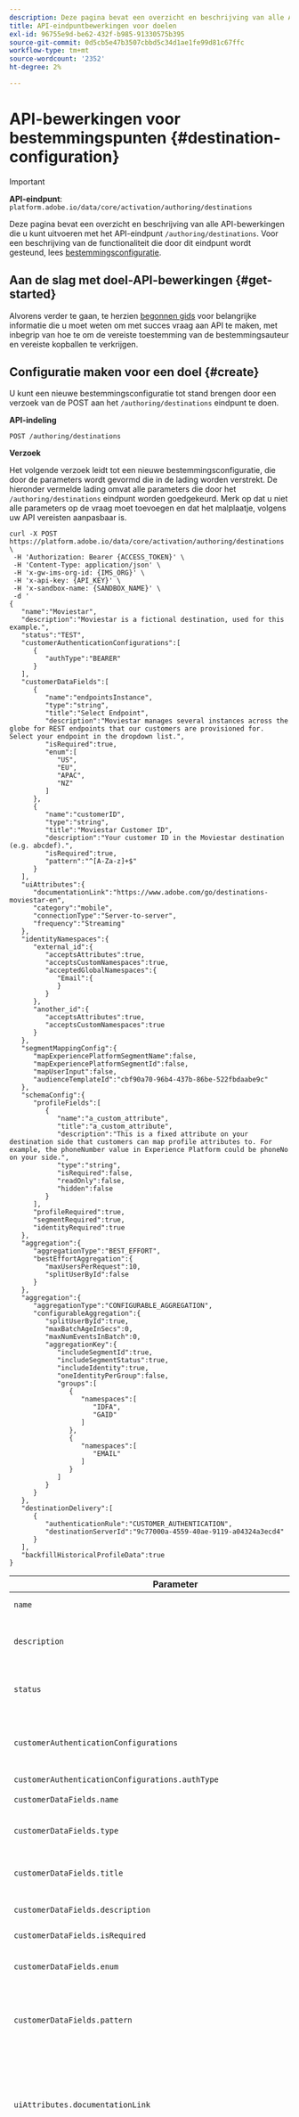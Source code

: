 ```yaml
---
description: Deze pagina bevat een overzicht en beschrijving van alle API-bewerkingen die u kunt uitvoeren met het API-eindpunt `/authoring/destination.
title: API-eindpuntbewerkingen voor doelen
exl-id: 96755e9d-be62-432f-b985-91330575b395
source-git-commit: 0d5cb5e47b3507cbbd5c34d1ae1fe99d81c67ffc
workflow-type: tm+mt
source-wordcount: '2352'
ht-degree: 2%

---
```


# API-bewerkingen voor bestemmingspunten {#destination-configuration}

>[!IMPORTANT]
>
>**API-eindpunt**:  `platform.adobe.io/data/core/activation/authoring/destinations`

Deze pagina bevat een overzicht en beschrijving van alle API-bewerkingen die u kunt uitvoeren met het API-eindpunt `/authoring/destinations`. Voor een beschrijving van de functionaliteit die door dit eindpunt wordt gesteund, lees [bestemmingsconfiguratie](./destination-configuration.md).

## Aan de slag met doel-API-bewerkingen {#get-started}

Alvorens verder te gaan, te herzien [begonnen gids](./getting-started.md) voor belangrijke informatie die u moet weten om met succes vraag aan API te maken, met inbegrip van hoe te om de vereiste toestemming van de bestemmingsauteur en vereiste kopballen te verkrijgen.

## Configuratie maken voor een doel {#create}

U kunt een nieuwe bestemmingsconfiguratie tot stand brengen door een verzoek van de POST aan het `/authoring/destinations` eindpunt te doen.

**API-indeling**


```http
POST /authoring/destinations
```

**Verzoek**

Het volgende verzoek leidt tot een nieuwe bestemmingsconfiguratie, die door de parameters wordt gevormd die in de lading worden verstrekt. De hieronder vermelde lading omvat alle parameters die door het `/authoring/destinations` eindpunt worden goedgekeurd. Merk op dat u niet alle parameters op de vraag moet toevoegen en dat het malplaatje, volgens uw API vereisten aanpasbaar is.

```shell
curl -X POST https://platform.adobe.io/data/core/activation/authoring/destinations \
 -H 'Authorization: Bearer {ACCESS_TOKEN}' \
 -H 'Content-Type: application/json' \
 -H 'x-gw-ims-org-id: {IMS_ORG}' \
 -H 'x-api-key: {API_KEY}' \
 -H 'x-sandbox-name: {SANDBOX_NAME}' \
 -d '
{
   "name":"Moviestar",
   "description":"Moviestar is a fictional destination, used for this example.",
   "status":"TEST",
   "customerAuthenticationConfigurations":[
      {
         "authType":"BEARER"
      }
   ],
   "customerDataFields":[
      {
         "name":"endpointsInstance",
         "type":"string",
         "title":"Select Endpoint",
         "description":"Moviestar manages several instances across the globe for REST endpoints that our customers are provisioned for. Select your endpoint in the dropdown list.",
         "isRequired":true,
         "enum":[
            "US",
            "EU",
            "APAC",
            "NZ"
         ]
      },
      {
         "name":"customerID",
         "type":"string",
         "title":"Moviestar Customer ID",
         "description":"Your customer ID in the Moviestar destination (e.g. abcdef).",
         "isRequired":true,
         "pattern":"^[A-Za-z]+$"
      }
   ],
   "uiAttributes":{
      "documentationLink":"https://www.adobe.com/go/destinations-moviestar-en",
      "category":"mobile",
      "connectionType":"Server-to-server",
      "frequency":"Streaming"
   },
   "identityNamespaces":{
      "external_id":{
         "acceptsAttributes":true,
         "acceptsCustomNamespaces":true,
         "acceptedGlobalNamespaces":{
            "Email":{
            }
         }
      },
      "another_id":{
         "acceptsAttributes":true,
         "acceptsCustomNamespaces":true
      }
   },
   "segmentMappingConfig":{
      "mapExperiencePlatformSegmentName":false,
      "mapExperiencePlatformSegmentId":false,
      "mapUserInput":false,
      "audienceTemplateId":"cbf90a70-96b4-437b-86be-522fbdaabe9c"
   },
   "schemaConfig":{
      "profileFields":[
         {
            "name":"a_custom_attribute",
            "title":"a_custom_attribute",
            "description":"This is a fixed attribute on your destination side that customers can map profile attributes to. For example, the phoneNumber value in Experience Platform could be phoneNo on your side.",
            "type":"string",
            "isRequired":false,
            "readOnly":false,
            "hidden":false
         }
      ],
      "profileRequired":true,
      "segmentRequired":true,
      "identityRequired":true
   },
   "aggregation":{
      "aggregationType":"BEST_EFFORT",
      "bestEffortAggregation":{
         "maxUsersPerRequest":10,
         "splitUserById":false
      }
   },
   "aggregation":{
      "aggregationType":"CONFIGURABLE_AGGREGATION",
      "configurableAggregation":{
         "splitUserById":true,
         "maxBatchAgeInSecs":0,
         "maxNumEventsInBatch":0,
         "aggregationKey":{
            "includeSegmentId":true,
            "includeSegmentStatus":true,
            "includeIdentity":true,
            "oneIdentityPerGroup":false,
            "groups":[
               {
                  "namespaces":[
                     "IDFA",
                     "GAID"
                  ]
               },
               {
                  "namespaces":[
                     "EMAIL"
                  ]
               }
            ]
         }
      }
   },
   "destinationDelivery":[
      {
         "authenticationRule":"CUSTOMER_AUTHENTICATION",
         "destinationServerId":"9c77000a-4559-40ae-9119-a04324a3ecd4"
      }
   ],
   "backfillHistoricalProfileData":true
}
```

| Parameter | Type | Beschrijving |
|---------|----------|------|
| `name` | Tekenreeks | Geeft de titel van het doel in de catalogus Experience Platform aan |
| `description` | Tekenreeks | Geef een beschrijving op die Adobe in de Experience Platform-doelcatalogus voor uw doelkaart zal gebruiken. Doel voor niet meer dan 4-5 zinnen. |
| `status` | Tekenreeks | Geeft de levenscyclusstatus van de doelkaart aan. Accepteerde waarden zijn `TEST`, `PUBLISHED` en `DELETED`. Gebruik `TEST` wanneer u eerst uw bestemming vormt. |
| `customerAuthenticationConfigurations` | Tekenreeks | Wijst op de configuratie die wordt gebruikt om de klanten van het Experience Platform aan uw server voor authentiek te verklaren. Zie `authType` hieronder voor geaccepteerde waarden. |
| `customerAuthenticationConfigurations.authType` | Tekenreeks | Accepteerde waarden zijn `OAUTH2, BEARER`. |
| `customerDataFields.name` | Tekenreeks | Geef een naam op voor het aangepaste veld dat u introduceert. |
| `customerDataFields.type` | Tekenreeks | Hiermee geeft u aan welk type aangepast veld u wilt gebruiken. Accepteerde waarden zijn `string`, `object`, `integer` |
| `customerDataFields.title` | Tekenreeks | Hiermee wordt de naam van het veld aangegeven, zoals deze wordt weergegeven door klanten in de gebruikersinterface van het Experience Platform |
| `customerDataFields.description` | Tekenreeks | Geef een beschrijving op voor het aangepaste veld. |
| `customerDataFields.isRequired` | Boolean | Geeft aan of dit veld vereist is in de workflow voor doelinstellingen. |
| `customerDataFields.enum` | Tekenreeks | Hiermee geeft u het aangepaste veld weer als een vervolgkeuzemenu en geeft u de opties weer die beschikbaar zijn voor de gebruiker. |
| `customerDataFields.pattern` | Tekenreeks | Hiermee wordt, indien nodig, een patroon voor het aangepaste veld afgedwongen. Gebruik reguliere expressies om een patroon af te dwingen. Als uw klant-id&#39;s bijvoorbeeld geen cijfers of onderstrepingstekens bevatten, voert u `^[A-Za-z]+$` in dit veld in. |
| `uiAttributes.documentationLink` | Tekenreeks | Verwijst naar de documentatiepagina in [Catalogus van Doelen](https://experienceleague.adobe.com/docs/experience-platform/destinations/catalog/overview.html?lang=en#catalog) voor uw bestemming. Gebruik `https://www.adobe.com/go/destinations-YOURDESTINATION-en`, waarbij `YOURDESTINATION` de naam van uw bestemming is. Voor een bestemming genoemd Moviestar, zou u `https://www.adobe.com/go/destinations-moviestar-en` gebruiken. |
| `uiAttributes.category` | Tekenreeks | Verwijst naar de rubriek die aan je bestemming in Adobe Experience Platform is toegewezen. Lees [Doelcategorieën](https://experienceleague.adobe.com/docs/experience-platform/rtcdp/destinations/destination-types.html?lang=en#destination-categories) voor meer informatie. Gebruik een van de volgende waarden: `adobeSolutions, advertising, analytics, cdp, cloudStorage, crm, customerSuccess, database, dmp, ecommerce, email, emailMarketing, enrichment, livechat, marketingAutomation, mobile, personalization, protocols, social, streaming, subscriptions, surveys, tagManagers, voc, warehouses, payments`. |
| `uiAttributes.connectionType` | Tekenreeks | `Server-to-server` is momenteel de enige beschikbare optie. |
| `uiAttributes.frequency` | Tekenreeks | `Streaming` is momenteel de enige beschikbare optie. |
| `identityNamespaces.externalId.acceptsAttributes` | Boolean | Hiermee geeft u aan of uw doel standaardprofielkenmerken accepteert. Gewoonlijk worden deze kenmerken gemarkeerd in de documentatie van onze partners. |
| `identityNamespaces.externalId.acceptsCustomNamespaces` | Boolean | Geeft aan of klanten aangepaste naamruimten kunnen instellen op uw bestemming. |
| `identityNamespaces.externalId.allowedAttributesTransformation` | Tekenreeks | _Niet weergegeven in voorbeeldconfiguratie_. Wordt bijvoorbeeld gebruikt wanneer de [!DNL Platform]-klant gewone e-mailadressen als kenmerk heeft en uw platform alleen gehashte e-mails accepteert. Hier geeft u de transformatie op die moet worden toegepast (zet de e-mail bijvoorbeeld om in kleine letters en vervolgens in de hash). |
| `identityNamespaces.externalId.acceptedGlobalNamespaces` | - | Wordt gebruikt voor gevallen waarin uw platform [standaard naamruimten](https://experienceleague.adobe.com/docs/experience-platform/identity/namespaces.html?lang=en#standard-namespaces) accepteert (bijvoorbeeld IDFA), zodat u gebruikers van het Platform kunt beperken tot het selecteren van deze naamruimten. <br> Als u  `acceptedGlobalNamespaces`deze optie gebruikt, kunt u e-mailadressen of telefoonnummers in kleine letters  `"requiredTransformation":"sha256(lower($))"` en hashtags weergeven. |
| `destinationDelivery.authenticationRule` | Tekenreeks | Geeft aan hoe [!DNL Platform]-klanten verbinding maken met uw doel. Accepteerde waarden zijn `CUSTOMER_AUTHENTICATION`, `PLATFORM_AUTHENTICATION`, `NONE`. <br> <ul><li>Gebruik `CUSTOMER_AUTHENTICATION` als klanten van het Platform zich bij uw systeem via een gebruikersbenaming en een wachtwoord, een dragerteken, of een andere methode van authentificatie aanmelden. U kunt deze optie bijvoorbeeld selecteren als u `authType: OAUTH2` of `authType:BEARER` ook in `customerAuthenticationConfigurations` hebt geselecteerd. </li><li> Gebruik `PLATFORM_AUTHENTICATION` als er een wereldwijd verificatiesysteem is tussen Adobe en uw bestemming en de [!DNL Platform]-klant geen verificatiegegevens hoeft op te geven om verbinding te maken met uw bestemming. In dit geval, moet u een geloofsbrieven tot stand brengen voorwerp gebruikend de [Credentials](./credentials-configuration.md) configuratie. </li><li>Gebruik `NONE` als er geen verificatie vereist is om gegevens naar het doelplatform te verzenden. </li></ul> |
| `destinationDelivery.destinationServerId` | Tekenreeks | De `instanceId` van de [doelserversjabloon](./destination-server-api.md) die voor deze bestemming wordt gebruikt. |
| `backfillHistoricalProfileData` | Boolean | Bepaalt of historische profielgegevens worden geëxporteerd wanneer segmenten worden geactiveerd naar de bestemming. <br> <ul><li> `true`:  [!DNL Platform] verzendt de historische gebruikersprofielen die voor het segment kwalificeren alvorens het segment wordt geactiveerd. </li><li> `false`:  [!DNL Platform] omvat alleen gebruikersprofielen die in aanmerking komen voor het segment nadat het segment is geactiveerd. </li></ul> |
| `segmentMappingConfig.mapUserInput` | Boolean | Controls whether the segment mapping id in the destination activation workflow is input by user. |
| `segmentMappingConfig.mapExperiencePlatformSegmentId` | Boolean | Controls whether the segment mapping id in the destination activation workflow is the Experience Platform segment ID. |
| `segmentMappingConfig.mapExperiencePlatformSegmentName` | Boolean | Controls whether the segment mapping id in the destination activation workflow is the Experience Platform segment name. |
| `segmentMappingConfig.audienceTemplateId` | Boolean | De `instanceId` van de [publieksmeta-gegevenssjabloon](./audience-metadata-api.md) die voor deze bestemming wordt gebruikt. |
| `schemaConfig.profileFields` | Array | Wanneer u vooraf bepaalde `profileFields` zoals aangetoond in de configuratie hierboven toevoegt, zullen de gebruikers de optie hebben om de attributen van het Experience Platform aan de vooraf bepaalde attributen op de kant van uw bestemming in kaart te brengen. |
| `schemaConfig.profileRequired` | Boolean | Gebruik `true` als de gebruikers profielattributen van Experience Platform aan douanekenmerken op de kant van uw bestemming, zoals aangetoond in de voorbeeldconfiguratie hierboven zouden moeten kunnen in kaart brengen. |
| `schemaConfig.segmentRequired` | Boolean | Altijd `segmentRequired:true` gebruiken. |
| `schemaConfig.identityRequired` | Boolean | Gebruik `true` als u gebruikers identiteitsnaamruimten van Experience Platform aan uw gewenste schema zou moeten kunnen in kaart brengen. |
| `aggregation.aggregationType` | - | Selecteer `BEST_EFFORT` of `CONFIGURABLE_AGGREGATION`. Terwijl de voorbeeldconfiguratie hierboven beide samenvoegingstypes omvat, wordt u slechts vereist om één van hen voor uw bestemming te selecteren. |
| `aggregation.bestEffortAggregation.maxUsersPerRequest` | Geheel | Experience Platform kan meerdere geëxporteerde profielen samenvoegen in één HTTP-aanroep. Specificeer het maximumaantal profielen dat uw eindpunt in één enkele vraag van HTTP zou moeten ontvangen. Merk op dat dit een beste inspanningssamenvoeging is. Bijvoorbeeld, als u waarde 100 specificeert, zou het Platform om het even welk aantal profielen kunnen verzenden kleiner dan 100 op een vraag. <br> Als uw server niet meerdere gebruikers per aanvraag accepteert, stelt u deze waarde in op 1. |
| `aggregation.bestEffortAggregation.splitUserById` | Boolean | Gebruik deze vlag als de vraag aan de bestemming door identiteit zou moeten worden verdeeld. Stel deze markering in op `true` als uw server slechts één identiteit per aanroep accepteert, voor een bepaalde naamruimte. |
| `aggregation.configurableAggregation.splitUserById` | Boolean | Gebruik deze vlag als de vraag aan de bestemming door identiteit zou moeten worden verdeeld. Stel deze markering in op `true` als uw server slechts één identiteit per aanroep accepteert, voor een bepaalde naamruimte. |
| `aggregation.configurableAggregation.maxBatchAgeInSecs` | Geheel | *Maximumwaarde: 3600*. Samen met `maxNumEventsInBatch`, bepaalt dit hoe lang Experience Platform zou moeten wachten tot het verzenden van een API vraag naar uw eindpunt. <br> Als u bijvoorbeeld de maximumwaarde voor beide parameters gebruikt, wacht het Experience Platform 3600 seconden OF totdat er 10.000 gekwalificeerde profielen zijn voordat de API-aanroep wordt uitgevoerd, afhankelijk van wat zich het eerst voordoet. |
| `aggregation.configurableAggregation.maxNumEventsInBatch` | Geheel | *Maximumwaarde: 10000*. Zie `maxBatchAgeInSecs` net boven. |
| `aggregation.configurableAggregation.aggregationKey` | Boolean | Hiermee kunt u de geëxporteerde profielen samenvoegen die aan de bestemming zijn toegewezen op basis van de onderstaande parameters: <br> <ul><li>segment-id</li><li> segmentstatus </li><li> naamruimte identity </li></ul> |
| `aggregation.configurableAggregation.aggregationKey.includeSegmentId` | Boolean | Stel dit in op `true` als u profielen wilt groeperen die naar uw doel zijn geëxporteerd op segment-id. |
| `aggregation.configurableAggregation.aggregationKey.includeSegmentStatus` | Boolean | U moet zowel `includeSegmentId:true` als `includeSegmentStatus:true` plaatsen als u profielen wilt groeperen die naar uw bestemming door segment ID EN segmentstatus worden uitgevoerd. |
| `aggregation.configurableAggregation.aggregationKey.includeIdentity` | Boolean | Stel dit in op `true` als u profielen wilt groeperen die naar uw doel worden geëxporteerd via naamruimte voor identiteit. |
| `aggregation.configurableAggregation.aggregationKey.oneIdentityPerGroup` | Boolean | Gebruik deze parameter om op te geven of u wilt dat de geëxporteerde profielen worden samengevoegd tot groepen met één identiteit (GAID, IDFA, telefoonnummers, e-mail, enz.). |
| `aggregation.configurableAggregation.aggregationKey.groups` | Tekenreeks | Maak lijsten met identiteitsgroepen als u profielen wilt groeperen die naar uw doel zijn geëxporteerd door groepen naamruimte. U kunt bijvoorbeeld profielen die de mobiele id&#39;s IDFA en GAID bevatten, combineren in één aanroep naar uw bestemming en e-mails in een andere aanroep met behulp van de configuratie in het voorbeeld. |

{style=&quot;table-layout:auto&quot;}

**Antwoord**

Een succesvolle reactie keert status 200 van HTTP met details van uw pas gecreëerde bestemmingsconfiguratie terug.

## Doelconfiguraties weergeven {#retrieve-list}

U kunt een lijst van alle bestemmingsconfiguraties voor uw IMS Organisatie terugwinnen door een verzoek van de GET tot het `/authoring/destinations` eindpunt te richten.

**API-indeling**


```http
GET /authoring/destinations
```

**Verzoek**

Het volgende verzoek zal de lijst van bestemmingsconfiguraties terugwinnen die u toegang tot hebt, die op Organisatie IMS en zandbakconfiguratie wordt gebaseerd.

```shell
curl -X GET https://platform.adobe.io/data/core/activation/authoring/destinations \
 -H 'Authorization: Bearer {ACCESS_TOKEN}' \
 -H 'x-gw-ims-org-id: {IMS_ORG}' \
 -H 'x-api-key: {API_KEY}' \
 -H 'x-sandbox-name: {SANDBOX_NAME}'
```

**Antwoord**

De volgende reactie retourneert HTTP-status 200 met een lijst van bestemmingsconfiguraties waartoe u toegang hebt, op basis van de IMS-organisatie-id en de sandboxnaam die u hebt gebruikt. Eén `instanceId` komt overeen met de sjabloon voor één doel. De reactie is afgebroken voor de beknoptheid.

```json
{
   "items":[
      {
         "instanceId":"b0780cb5-2bb7-4409-bf2c-c625ca818588",
         "createdDate":"2020-10-28T06:14:09.784471Z",
         "lastModifiedDate":"2021-06-28T06:14:09.784471Z",
         "imsOrg":"AC3428435BF324E90A49402A@AdobeOrg",
         "sandboxName":"prod",
         "sandboxId":"r5g6660-c5da-11e9-93d4-6d5fc3a66a8e",
         "name":"Moviestar",
         "description":"Moviestar is a fictional destination, used for this example.",
         "status":"TEST",
         "customerAuthenticationConfigurations":[
            {
               "authType":"BEARER"
            }
         ],
         "customerDataFields":[
            {
               "name":"endpointsInstance",
               "type":"string",
               "title":"Select Endpoint",
               "description":"Moviestar manages several instances across the globe for REST endpoints that our customers are provisioned for. Select your endpoint in the dropdown list.",
               "isRequired":true,
               "enum":[
                  "US",
                  "EU",
                  "APAC",
                  "NZ"
               ]
            },
            {
               "name":"customerID",
               "type":"string",
               "title":"Moviestar Customer ID",
               "description":"Your customer ID in the Moviestar destination (e.g. abcdef).",
               "isRequired":true,
               "pattern":"^[A-Za-z]+$"
            }
         ],
         "uiAttributes":{
            "documentationLink":"https://www.adobe.com/go/destinations-moviestar-en",
            "category":"mobile",
            "connectionType":"Server-to-server",
            "frequency":"Streaming"
         },
         "identityNamespaces":{
            "external_id":{
               "acceptsAttributes":true,
               "acceptsCustomNamespaces":true,
               "acceptedGlobalNamespaces":{
                  "Email":{
                     
                  }
               }
            },
            "another_id":{
               "acceptsAttributes":true,
               "acceptsCustomNamespaces":true
            }
         },
         "segmentMappingConfig":{
            "mapExperiencePlatformSegmentName":false,
            "mapExperiencePlatformSegmentId":false,
            "mapUserInput":false,
            "audienceTemplateId":"cbf90a70-96b4-437b-86be-522fbdaabe9c"
         },
         "schemaConfig":{
            "profileFields":[
               {
                  "name":"a_custom_attribute",
                  "title":"a_custom_attribute",
                  "description":"This is a fixed attribute on your destination side that customers can map profile attributes to. For example, the phoneNumber value in Experience Platform could be phoneNo on your side.",
                  "type":"string",
                  "isRequired":false,
                  "readOnly":false,
                  "hidden":false
               }
            ],
            "profileRequired":true,
            "segmentRequired":true,
            "identityRequired":true
         },
         "aggregation":{
            "aggregationType":"BEST_EFFORT",
            "bestEffortAggregation":{
               "maxUsersPerRequest":10,
               "splitUserById":false
            }
         },
         "aggregation":{
            "aggregationType":"CONFIGURABLE_AGGREGATION",
            "configurableAggregation":{
               "splitUserById":true,
               "maxBatchAgeInSecs":0,
               "maxNumEventsInBatch":0,
               "aggregationKey":{
                  "includeSegmentId":true,
                  "includeSegmentStatus":true,
                  "includeIdentity":true,
                  "oneIdentityPerGroup":false,
                  "groups":[
                     {
                        "namespaces":[
                           "IDFA",
                           "GAID"
                        ]
                     },
                     {
                        "namespaces":[
                           "EMAIL"
                        ]
                     }
                  ]
               }
            }
         },
         "destinationDelivery":[
            {
               "authenticationRule":"CUSTOMER_AUTHENTICATION",
               "destinationServerId":"9c77000a-4559-40ae-9119-a04324a3ecd4"
            }
         ],
         "inputSchemaId":"cc8621770a9243b98aba4df79898b1ed",
         "destConfigId":"410631b8-f6b3-4b7c-82da-7998aa3f327c",
         "backfillHistoricalProfileData":true
      }
   ]
}
    
```

| Parameter | Type | Beschrijving |
|---------|----------|------|
| `name` | Tekenreeks | Geeft de titel van het doel in de catalogus met Experience Platforms aan. |
| `description` | Tekenreeks | Geef een beschrijving op die Adobe in de Experience Platform-doelcatalogus voor uw doelkaart zal gebruiken. Doel voor niet meer dan 4-5 zinnen. |
| `status` | Tekenreeks | Geeft de levenscyclusstatus van de doelkaart aan. Accepteerde waarden zijn `TEST`, `PUBLISHED` en `DELETED`. Gebruik `TEST` wanneer u eerst uw bestemming vormt. |
| `customerAuthenticationConfigurations` | Tekenreeks | Wijst op de configuratie die wordt gebruikt om de klanten van het Experience Platform aan uw server voor authentiek te verklaren. Zie `authType` hieronder voor geaccepteerde waarden. |
| `customerAuthenticationConfigurations.authType` | Tekenreeks | Accepteerde waarden zijn `OAUTH2, BEARER`. |
| `customerDataFields.name` | Tekenreeks | Geef een naam op voor het aangepaste veld dat u introduceert. |
| `customerDataFields.type` | Tekenreeks | Hiermee geeft u aan welk type aangepast veld u wilt gebruiken. Accepteerde waarden zijn `string`, `object`, `integer` |
| `customerDataFields.title` | Tekenreeks | Hiermee wordt de naam van het veld aangegeven, zoals deze wordt weergegeven door klanten in de gebruikersinterface van het Experience Platform |
| `customerDataFields.description` | Tekenreeks | Geef een beschrijving op voor het aangepaste veld. |
| `customerDataFields.isRequired` | Boolean | Geeft aan of dit veld vereist is in de workflow voor doelinstellingen. |
| `customerDataFields.enum` | Tekenreeks | Hiermee geeft u het aangepaste veld weer als een vervolgkeuzemenu en geeft u de opties weer die beschikbaar zijn voor de gebruiker. |
| `customerDataFields.pattern` | Tekenreeks | Hiermee wordt, indien nodig, een patroon voor het aangepaste veld afgedwongen. Gebruik reguliere expressies om een patroon af te dwingen. Als uw klant-id&#39;s bijvoorbeeld geen cijfers of onderstrepingstekens bevatten, voert u `^[A-Za-z]+$` in dit veld in. |
| `uiAttributes.documentationLink` | Tekenreeks | Verwijst naar de documentatiepagina in [Catalogus van Doelen](https://experienceleague.adobe.com/docs/experience-platform/destinations/catalog/overview.html?lang=en#catalog) voor uw bestemming. Gebruik `https://www.adobe.com/go/destinations-YOURDESTINATION-en`, waarbij `YOURDESTINATION` de naam van uw bestemming is. Voor een bestemming genoemd Moviestar, zou u `https://www.adobe.com/go/destinations-moviestar-en` gebruiken |
| `uiAttributes.category` | Tekenreeks | Verwijst naar de rubriek die aan je bestemming in Adobe Experience Platform is toegewezen. Lees [Doelcategorieën](https://experienceleague.adobe.com/docs/experience-platform/rtcdp/destinations/destination-types.html?lang=en#destination-categories) voor meer informatie. Gebruik een van de volgende waarden: `adobeSolutions, advertising, analytics, cdp, cloudStorage, crm, customerSuccess, database, dmp, ecommerce, email, emailMarketing, enrichment, livechat, marketingAutomation, mobile, personalization, protocols, social, streaming, subscriptions, surveys, tagManagers, voc, warehouses, payments` |
| `uiAttributes.connectionType` | Tekenreeks | `Server-to-server` is momenteel de enige beschikbare optie. |
| `uiAttributes.frequency` | Tekenreeks | `Streaming` is momenteel de enige beschikbare optie. |
| `identityNamespaces.externalId.acceptsAttributes` | Boolean | Hiermee geeft u aan of uw doel standaardprofielkenmerken accepteert. Gewoonlijk worden deze kenmerken gemarkeerd in de documentatie van onze partners. |
| `identityNamespaces.externalId.acceptsCustomNamespaces` | Boolean | Geeft aan of klanten aangepaste naamruimten kunnen instellen op uw bestemming. Meer informatie over [aangepaste naamruimten](https://experienceleague.adobe.com/docs/experience-platform/identity/namespaces.html?lang=en#manage-namespaces) in Adobe Experience Platform. |
| `identityNamespaces.externalId.allowedAttributesTransformation` | Tekenreeks | _Niet weergegeven in voorbeeldconfiguratie_. Wordt bijvoorbeeld gebruikt wanneer de [!DNL Platform]-klant gewone e-mailadressen als kenmerk heeft en uw platform alleen gehashte e-mails accepteert. Hier geeft u de transformatie op die moet worden toegepast (zet de e-mail bijvoorbeeld om in kleine letters en vervolgens in de hash). |
| `identityNamespaces.externalId.acceptedGlobalNamespaces` | - | Wordt gebruikt voor gevallen waarin uw platform [standaard naamruimten](https://experienceleague.adobe.com/docs/experience-platform/identity/namespaces.html?lang=en#standard-namespaces) accepteert (bijvoorbeeld IDFA), zodat u gebruikers van het Platform kunt beperken tot het selecteren van deze naamruimten. |
| `destinationDelivery.authenticationRule` | Tekenreeks | Geeft aan hoe [!DNL Platform]-klanten verbinding maken met uw doel. Accepteerde waarden zijn `CUSTOMER_AUTHENTICATION`, `PLATFORM_AUTHENTICATION`, `NONE`. <br> <ul><li>Gebruik `CUSTOMER_AUTHENTICATION` als klanten van het Platform zich bij uw systeem via een gebruikersbenaming en een wachtwoord, een dragerteken, of een andere methode van authentificatie aanmelden. U kunt deze optie bijvoorbeeld selecteren als u `authType: OAUTH2` of `authType:BEARER` ook in `customerAuthenticationConfigurations` hebt geselecteerd. </li><li> Gebruik `PLATFORM_AUTHENTICATION` als er een wereldwijd verificatiesysteem is tussen Adobe en uw bestemming en de [!DNL Platform]-klant geen verificatiegegevens hoeft op te geven om verbinding te maken met uw bestemming. In dit geval, moet u een geloofsbrieven tot stand brengen voorwerp gebruikend de [Credentials](./credentials-configuration.md) configuratie. </li><li>Gebruik `NONE` als er geen verificatie vereist is om gegevens naar het doelplatform te verzenden. </li></ul> |
| `destinationDelivery.destinationServerId` | Tekenreeks | De `instanceId` van de [doelserversjabloon](./destination-server-api.md) die voor deze bestemming wordt gebruikt. |
| `inputSchemaId` | Tekenreeks | Dit veld wordt automatisch gegenereerd en vereist geen invoer. |
| `destConfigId` | Tekenreeks | Dit veld wordt automatisch gegenereerd en vereist geen invoer. |
| `backfillHistoricalProfileData` | Boolean | Bepaalt of historische profielgegevens worden geëxporteerd wanneer segmenten worden geactiveerd naar de bestemming. <br> <ul><li> `true`:  [!DNL Platform] verzendt de historische gebruikersprofielen die voor het segment kwalificeren alvorens het segment wordt geactiveerd. </li><li> `false`:  [!DNL Platform] omvat alleen gebruikersprofielen die in aanmerking komen voor het segment nadat het segment is geactiveerd. </li></ul> |
| `segmentMappingConfig.mapUserInput` | Boolean | Controls whether the segment mapping id in the destination activation workflow is input by user. |
| `segmentMappingConfig.mapExperiencePlatformSegmentId` | Boolean | Controls whether the segment mapping id in the destination activation workflow is the Experience Platform segment ID. |
| `segmentMappingConfig.mapExperiencePlatformSegmentName` | Boolean | Controls whether the segment mapping id in the destination activation workflow is the Experience Platform segment name. |
| `segmentMappingConfig.audienceTemplateId` | Boolean | De `instanceId` van de [publieksmeta-gegevenssjabloon](./audience-metadata-management.md) die voor deze bestemming wordt gebruikt. Als u een sjabloon voor publieksmetagegevens wilt instellen, leest u de [API-naslaggids voor publieksmetagegevens](./audience-metadata-api.md). |

{style=&quot;table-layout:auto&quot;}

## Een bestaande doelconfiguratie bijwerken {#update}

U kunt een bestaande bestemmingsconfiguratie bijwerken door een verzoek van de PUT aan het `/authoring/destinations` eindpunt en het verstrekken van instantiidentiteitskaart van de bestemmingsconfiguratie te doen u wilt bijwerken. In het lichaam van de vraag, verstrek de bijgewerkte bestemmingsconfiguratie.

**API-indeling**


```http
PUT /authoring/destinations/{INSTANCE_ID}
```

| Parameter | Beschrijving |
| -------- | ----------- |
| `{INSTANCE_ID}` | De id van de doelconfiguratie die u wilt bijwerken. |

**Verzoek**

Het volgende verzoek werkt een bestaande bestemmingsconfiguratie bij, die door de parameters wordt gevormd die in de nuttige lading worden verstrekt. In de voorbeeldvraag hieronder, werken wij de configuratie [eerder gecreeerd ](./destination-configuration-api.md#create) bij om GAID, IDFA, en gehakt e-mailherkenningstekens als identiteitsnaamruimten nu goed te keuren.

```shell
curl -X PUT https://platform.adobe.io/data/core/activation/authoring/destinations/b0780cb5-2bb7-4409-bf2c-c625ca818588 \
 -H 'Authorization: Bearer {ACCESS_TOKEN}' \
 -H 'x-gw-ims-org-id: {IMS_ORG}' \
 -H 'x-api-key: {API_KEY}' \
 -H 'x-sandbox-name: {SANDBOX_NAME}' \
 -H 'x-sandbox-name: {SANDBOX_NAME}' \
 -d '
{
   "instanceId":"b0780cb5-2bb7-4409-bf2c-c625ca818588",
   "createdDate":"2020-10-28T06:14:09.784471Z",
   "lastModifiedDate":"2021-04-28T06:14:09.784471Z",
   "imsOrg":"AC3428435BF324E90A49402A@AdobeOrg",
   "sandboxName":"prod",
   "sandboxId":"r5g6660-c5da-11e9-93d4-6d5fc3a66a8e",
   "name":"Moviestar",
   "description":"Moviestar is a fictional destination, used for this example.",
   "status":"TEST",
   "customerAuthenticationConfigurations":[
      {
         "authType":"BEARER"
      }
   ],
   "customerDataFields":[
      {
         "name":"endpointsInstance",
         "type":"string",
         "title":"Select Endpoint",
         "description":"Moviestar manages several instances across the globe for REST endpoints that our customers are provisioned for. Select your endpoint in the dropdown list.",
         "isRequired":true,
         "enum":[
            "US",
            "EU",
            "APAC",
            "NZ"
         ]
      },
      {
         "name":"customerID",
         "type":"string",
         "title":"Moviestar Customer ID",
         "description":"Your customer ID in the Moviestar destination (e.g. abcdef).",
         "isRequired":true,
         "pattern":"^[A-Za-z]+$"
      }
   ],
   "uiAttributes":{
      "documentationLink":"https://www.adobe.com/go/destinations-moviestar-en",
      "category":"mobile",
      "connectionType":"Server-to-server",
      "frequency":"Streaming"
   },
   "identityNamespaces":{
      "external_id":{
         "acceptsAttributes":true,
         "acceptsCustomNamespaces":true,
         "acceptedGlobalNamespaces":{
            "Email":{
            }
         }
      },
      "another_id":{
         "acceptsAttributes":true,
         "acceptsCustomNamespaces":true
      },
      "gaid":{
         "acceptsAttributes":true,
         "acceptsCustomNamespaces":true,
         "acceptedGlobalNamespaces":{
            "GAID":{
               
            }
         }
      },
      "idfa":{
         "acceptsAttributes":true,
         "acceptsCustomNamespaces":true,
         "acceptedGlobalNamespaces":{
            "IDFA":{
               
            }
         }
      },
      "email_lc_sha256":{
         "acceptsAttributes":true,
         "acceptsCustomNamespaces":true,
         "transformation":"sha256(lower($))",
         "acceptedGlobalNamespaces":{
            "Email":{
               "requiredTransformation":"sha256(lower($))"
            },
            "Email_LC_SHA256":{
               
            }
         }
      }
   },
   "segmentMappingConfig":{
      "mapExperiencePlatformSegmentName":false,
      "mapExperiencePlatformSegmentId":false,
      "mapUserInput":false,
      "audienceTemplateId":"cbf90a70-96b4-437b-86be-522fbdaabe9c"
   },
   "schemaConfig":{
      "profileFields":[
         {
            "name":"a_custom_attribute",
            "title":"a_custom_attribute",
            "description":"This is a fixed attribute on your destination side that customers can map profile attributes to. For example, the phoneNumber value in Experience Platform could be phoneNo on your side.",
            "type":"string",
            "isRequired":false,
            "readOnly":false,
            "hidden":false
         }
      ],
      "profileRequired":true,
      "segmentRequired":true,
      "identityRequired":true
   },
   "aggregation":{
      "aggregationType":"BEST_EFFORT",
      "bestEffortAggregation":{
         "maxUsersPerRequest":10,
         "splitUserById":false
      }
   },
   "aggregation":{
      "aggregationType":"CONFIGURABLE_AGGREGATION",
      "configurableAggregation":{
         "splitUserById":true,
         "maxBatchAgeInSecs":0,
         "maxNumEventsInBatch":0,
         "aggregationKey":{
            "includeSegmentId":true,
            "includeSegmentStatus":true,
            "includeIdentity":true,
            "oneIdentityPerGroup":false,
            "groups":[
               {
                  "namespaces":[
                     "IDFA",
                     "GAID"
                  ]
               },
               {
                  "namespaces":[
                     "EMAIL"
                  ]
               }
            ]
         }
      }
   },
   "destinationDelivery":[
      {
         "authenticationRule":"CUSTOMER_AUTHENTICATION",
         "destinationServerId":"9c77000a-4559-40ae-9119-a04324a3ecd4"
      }
   ],
   "inputSchemaId":"cc8621770a9243b98aba4df79898b1ed",
   "backfillHistoricalProfileData":true
}
```

## Hiermee wordt een specifieke doelconfiguratie opgehaald {#get}

U kunt gedetailleerde informatie over een specifieke bestemmingsconfiguratie terugwinnen door een verzoek van de GET tot het `/authoring/destinations` eindpunt te richten en instantieidentiteitskaart van de bestemmingsconfiguratie te verstrekken u wilt terugwinnen.

**API-indeling**


```http
GET /authoring/destinations/{INSTANCE_ID}
```

| Parameter | Beschrijving |
| -------- | ----------- |
| `{INSTANCE_ID}` | Identiteitskaart van de bestemmingsconfiguratie u wilt terugwinnen. |

**Verzoek**

```shell
curl -X GET https://platform.adobe.io/data/core/activation/authoring/destinations/b0780cb5-2bb7-4409-bf2c-c625ca818588 \
 -H 'Authorization: Bearer {ACCESS_TOKEN}' \
 -H 'x-gw-ims-org-id: {IMS_ORG}' \
 -H 'x-api-key: {API_KEY}' \
 -H 'x-sandbox-name: {SANDBOX_NAME}'
```

**Antwoord**

Een succesvolle reactie keert status 200 van HTTP met gedetailleerde informatie over de gespecificeerde bestemmingsconfiguratie terug.

```json
{
   "instanceId":"b0780cb5-2bb7-4409-bf2c-c625ca818588",
   "createdDate":"2020-10-28T06:14:09.784471Z",
   "lastModifiedDate":"2021-06-04T06:14:09.784471Z",
   "imsOrg":"AC3428435BF324E90A49402A@AdobeOrg",
   "sandboxName":"prod",
   "sandboxId":"r5g6660-c5da-11e9-93d4-6d5fc3a66a8e",
   "name":"Moviestar",
   "description":"Moviestar is a fictional destination, used for this example.",
   "status":"TEST",
   "customerAuthenticationConfigurations":[
      {
         "authType":"BEARER"
      }
   ],
   "customerDataFields":[
      {
         "name":"endpointsInstance",
         "type":"string",
         "title":"Select Endpoint",
         "description":"Moviestar manages several instances across the globe for REST endpoints that our customers are provisioned for. Select your endpoint in the dropdown list.",
         "isRequired":true,
         "enum":[
            "US",
            "EU",
            "APAC",
            "NZ"
         ]
      },
      {
         "name":"customerID",
         "type":"string",
         "title":"Moviestar Customer ID",
         "description":"Your customer ID in the Moviestar destination (e.g. abcdef).",
         "isRequired":true,
         "pattern":"^[A-Za-z]+$"
      }
   ],
   "uiAttributes":{
      "documentationLink":"https://www.adobe.com/go/destinations-moviestar-en",
      "category":"mobile",
      "connectionType":"Server-to-server",
      "frequency":"Streaming"
   },
   "identityNamespaces":{
      "external_id":{
         "acceptsAttributes":true,
         "acceptsCustomNamespaces":true,
         "acceptedGlobalNamespaces":{
            "Email":{
               
            }
         }
      },
      "another_id":{
         "acceptsAttributes":true,
         "acceptsCustomNamespaces":true
      },
      "gaid":{
         "acceptsAttributes":true,
         "acceptsCustomNamespaces":true,
         "acceptedGlobalNamespaces":{
            "GAID":{
               
            }
         }
      },
      "idfa":{
         "acceptsAttributes":true,
         "acceptsCustomNamespaces":true,
         "acceptedGlobalNamespaces":{
            "IDFA":{
               
            }
         }
      },
      "email_lc_sha256":{
         "acceptsAttributes":true,
         "acceptsCustomNamespaces":true,
         "transformation":"sha256(lower($))",
         "acceptedGlobalNamespaces":{
            "Email":{
               "requiredTransformation":"sha256(lower($))"
            },
            "Email_LC_SHA256":{
               
            }
         }
      }
   },
   "segmentMappingConfig":{
      "mapExperiencePlatformSegmentName":false,
      "mapExperiencePlatformSegmentId":false,
      "mapUserInput":false,
      "audienceTemplateId":"cbf90a70-96b4-437b-86be-522fbdaabe9c"
   },
   "schemaConfig":{
      "profileFields":[
         {
            "name":"a_custom_attribute",
            "title":"a_custom_attribute",
            "description":"This is a fixed attribute on your destination side that customers can map profile attributes to. For example, the phoneNumber value in Experience Platform could be phoneNo on your side.",
            "type":"string",
            "isRequired":false,
            "readOnly":false,
            "hidden":false
         }
      ],
      "profileRequired":true,
      "segmentRequired":true,
      "identityRequired":true
   },
   "aggregation":{
      "aggregationType":"BEST_EFFORT",
      "bestEffortAggregation":{
         "maxUsersPerRequest":10,
         "splitUserById":false
      }
   },
   "aggregation":{
      "aggregationType":"CONFIGURABLE_AGGREGATION",
      "configurableAggregation":{
         "splitUserById":true,
         "maxBatchAgeInSecs":0,
         "maxNumEventsInBatch":0,
         "aggregationKey":{
            "includeSegmentId":true,
            "includeSegmentStatus":true,
            "includeIdentity":true,
            "oneIdentityPerGroup":false,
            "groups":[
               {
                  "namespaces":[
                     "IDFA",
                     "GAID"
                  ]
               },
               {
                  "namespaces":[
                     "EMAIL"
                  ]
               }
            ]
         }
      }
   },
   "destinationDelivery":[
      {
         "authenticationRule":"CUSTOMER_AUTHENTICATION",
         "destinationServerId":"9c77000a-4559-40ae-9119-a04324a3ecd4"
      }
   ],
   "inputSchemaId":"cc8621770a9243b98aba4df79898b1ed",
   "backfillHistoricalProfileData":true
}
```


## Een specifieke doelconfiguratie verwijderen {#delete}

U kunt de gespecificeerde bestemmingsconfiguratie schrappen door een verzoek van DELETE aan het `/authoring/destinations` eindpunt te doen en identiteitskaart van de bestemmingsconfiguratie te verstrekken u wenst om in de verzoekweg te schrappen.

**API-indeling**

```http
DELETE /authoring/destinations/{INSTANCE_ID}
```

| Parameter | Beschrijving |
| --------- | ----------- |
| `{INSTANCE_ID}` | De `id` van de bestemmingsconfiguratie u wilt schrappen. |

**Verzoek**

```shell
curl -X DELETE https://platform.adobe.io/data/core/activation/authoring/destinations/b0780cb5-2bb7-4409-bf2c-c625ca818588 \
 -H 'Authorization: Bearer {ACCESS_TOKEN}' \
 -H 'x-gw-ims-org-id: {IMS_ORG}' \
 -H 'x-api-key: {API_KEY}' \
 -H 'x-sandbox-name: {SANDBOX_NAME}' \
```

**Antwoord**

Een geslaagde reactie retourneert HTTP-status 200 samen met een lege HTTP-respons.

## API-foutafhandeling

De eindpunten van SDK API van de bestemming volgen de algemene API van het Experience Platform foutenmeldingsbeginselen. Raadpleeg [API-statuscodes](https://experienceleague.adobe.com/docs/experience-platform/landing/troubleshooting.html?lang=en#api-status-codes) en [headerfouten aanvragen](https://experienceleague.adobe.com/docs/experience-platform/landing/troubleshooting.html?lang=en#request-header-errors) in de handleiding voor het oplossen van Platforms.

## Volgende stappen

Na het lezen van dit document, weet u nu hoe te om uw bestemming te vormen gebruikend het `/authoring/destinations` API eindpunt. Lees [hoe te om Doel SDK te gebruiken om uw bestemming te vormen](./configure-destination-instructions.md) om te begrijpen waar deze stap in het proces past om uw bestemming te vormen.
